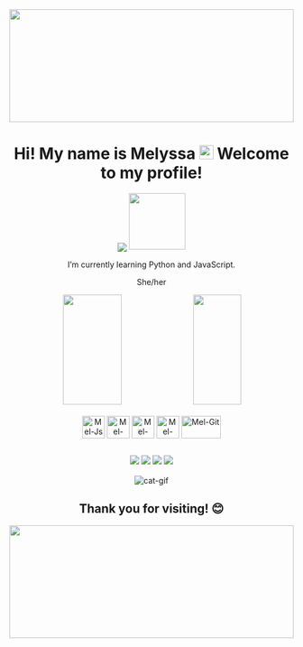 <img height="200px" width="100%" src="https://64.media.tumblr.com/2daece6699319a24484689f1bc14d244/tumblr_inline_ph5xkxlNal1qhtihc_1280.gifv">

<h1 align="center">Hi! My name is Melyssa <img src="https://raw.githubusercontent.com/Tarikul-Islam-Anik/Animated-Fluent-Emojis/master/Emojis/Smilies/Heart%20Exclamation.png" alt="Heart Exclamation" width="25" height="25"/> Welcome to my profile!</h1>

<div align="center">
<img align="center" src="https://user-images.githubusercontent.com/74038190/212284100-561aa473-3905-4a80-b561-0d28506553ee.gif">
<img width="100" src="https://user-images.githubusercontent.com/74038190/238200844-87b72768-3740-4648-b118-c3164ff654cd.gif">
 </div>


<p align="center">I’m currently learning Python and JavaScript.</p>
<p align="center">She/her</p>

<div align="center">
   <img width="45.5%" height="195px" src="https://github-readme-stats.vercel.app/api?username=dntfindmel&show_icons=true&theme=synthwave">
   <img width="41%" height="195px" src="https://github-readme-stats.vercel.app/api/top-langs/?username=dntfindmel&hide_progress=true&theme=synthwave">
</div>

<div style="display: inline_block" align="center"><br>
  <img align="center" alt="Mel-Js" height="40" width="40" src="https://user-images.githubusercontent.com/74038190/212257454-16e3712e-945a-4ca2-b238-408ad0bf87e6.gif">
  <img align="center" alt="Mel-HTML" height="40" width="40" src="https://user-images.githubusercontent.com/74038190/238200426-29fd6286-4e7b-4d6c-818f-c4765d5e39a9.gif">
  <img align="center" alt="Mel-CSS" height="40" width="40" src="https://user-images.githubusercontent.com/74038190/238200428-67f477ed-6624-42da-99f0-1a7b1a16eecb.gif">
  <img align="center" alt="Mel-Python" height="40" width="40" src="https://user-images.githubusercontent.com/74038190/212257472-08e52665-c503-4bd9-aa20-f5a4dae769b5.gif">
   <img align="center" alt="Mel-Git" height="40" width="70" src="https://user-images.githubusercontent.com/74038190/212281775-b468df30-4edc-4bf8-a4ee-f52e1aaddc86.gif">
</div>

##
 
<div align="center" class="mb2">
  <a href="https://instagram.com/dntfindmel" target="_blank"><img src="https://img.shields.io/badge/-Instagram-%23E4405F?style=for-the-badge&logo=instagram&logoColor=white" target="_blank"></a>
  <a href = "mailto:moyamelyssa@gmail.com"><img src="https://img.shields.io/badge/-Gmail-%23333?style=for-the-badge&logo=gmail&logoColor=white" target="_blank"></a>
  <a href="https://www.linkedin.com/in/melyssa-moya/" target="_blank"><img src="https://img.shields.io/badge/-LinkedIn-%230077B5?style=for-the-badge&logo=linkedin&logoColor=white" target="_blank"></a>
   	<a href="https://twitter.com/dntfindmel_" target="_blank"><img src="https://img.shields.io/badge/Twitter-1DA1F2?style=for-the-badge&logo=twitter&logoColor=white" target="_blank"></a>
</div>




<div align="center"><br>
<img alt="cat-gif" src="https://user-images.githubusercontent.com/74038190/216649417-9acc58df-9186-4132-ad43-819a57babb67.gif"><br>
</div>

  <h2 align="center">Thank you for visiting! 😊</h2>
  
  <img height="200px" width="100%" src="https://64.media.tumblr.com/ece2c87df1a8063f584ee3e02c15c51d/tumblr_inline_ph5u6ycsdx1qhtihc_1280.png">
